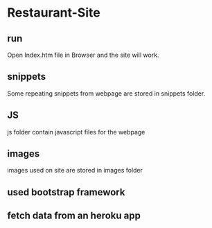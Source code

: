 # Restaurant-Site

## run
Open Index.htm file in Browser and the site will work.

## snippets
Some repeating snippets from webpage are stored in snippets folder.

## JS
js folder contain javascript files for the webpage

## images
images used on site are stored in images folder

## used bootstrap framework
## fetch data from an heroku app
